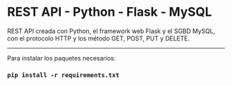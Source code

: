 # REST API - Python - Flask - MySQL

REST API creada con Python, el framework web Flask y el SGBD MySQL, con el protocolo HTTP y los método GET, POST, PUT y DELETE.

<hr/>

Para instalar los paquetes necesarios:

### `pip install -r requirements.txt`



